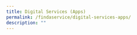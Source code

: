 ```yaml
---
title: Digital Services (Apps)
permalink: /findaservice/digital-services-apps/
description: ""
---
```

